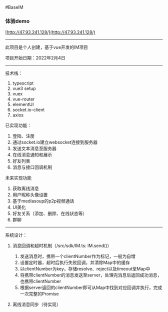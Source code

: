 
#BaseIM


### 体验demo
[http://47.93.241.128/](http://47.93.241.128/)

---

此项目是个人创建，基于vue开发的IM项目

项目开始日期：2022年2月4日

---
技术栈：
1. typescript
1. vue3 setup
1. vuex
1. vue-router
1. elementUI
1. socket.io-client
1. axios


已实现功能：

1. 登陆、注册
2. 通过socket.io建立websocket连接到服务器
3. 发送文本消息至服务器
4. 在线消息通知和展示
5. 好友列表
6. 消息与接口回调机制

未来实现功能

1. 获取离线消息
2. 用户昵称头像设置
3. 基于mediasoup的p2p视频通话
4. UI美化
5. 好友关系（添加、删除、在线状态等）
6. 群聊

---

系统设计：

1. 消息回调和超时机制（/src/sdk/IM.ts: IM.send()）
   1. 发送消息时，携带一个clientNumber作为标记，一般为自增
   2. 设置定时器，超时后执行失败回调，并清除Map中的缓存
   3. 以clientNumber为key，存储resolve、reject以及timeout至Map中
   4. 将携带clientNumber的消息发送至server，处理完消息后返回成功消息，也携带clientNumber
   5. 根据server返回的clientNumber即可从Map中找到对应回调并执行，完成一次完整的Promise

2. 离线消息同步（待实现）
